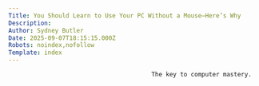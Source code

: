 ```yaml
---
Title: You Should Learn to Use Your PC Without a Mouse—Here’s Why
Description: 
Author: Sydney Butler
Date: 2025-09-07T18:15:15.000Z
Robots: noindex,nofollow
Template: index
---
```


                                            The key to computer mastery.
                                        
